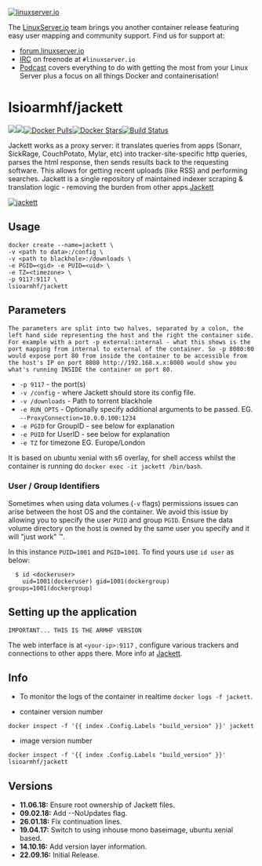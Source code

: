 [linuxserverurl]: https://linuxserver.io
[forumurl]: https://forum.linuxserver.io
[ircurl]: https://www.linuxserver.io/irc/
[podcasturl]: https://www.linuxserver.io/podcast/
[appurl]: https://github.com/Jackett/Jackett
[hub]: https://hub.docker.com/r/lsioarmhf/jackett/

[![linuxserver.io](https://raw.githubusercontent.com/linuxserver/docker-templates/master/linuxserver.io/img/linuxserver_medium.png)][linuxserverurl]

The [LinuxServer.io][linuxserverurl] team brings you another container release featuring easy user mapping and community support. Find us for support at:
* [forum.linuxserver.io][forumurl]
* [IRC][ircurl] on freenode at `#linuxserver.io`
* [Podcast][podcasturl] covers everything to do with getting the most from your Linux Server plus a focus on all things Docker and containerisation!

# lsioarmhf/jackett
[![](https://images.microbadger.com/badges/version/lsioarmhf/jackett.svg)](https://microbadger.com/images/lsioarmhf/jackett "Get your own version badge on microbadger.com")[![](https://images.microbadger.com/badges/image/lsioarmhf/jackett.svg)](https://microbadger.com/images/lsioarmhf/jackett "Get your own image badge on microbadger.com")[![Docker Pulls](https://img.shields.io/docker/pulls/lsioarmhf/jackett.svg)][hub][![Docker Stars](https://img.shields.io/docker/stars/lsioarmhf/jackett.svg)][hub][![Build Status](https://ci.linuxserver.io/buildStatus/icon?job=Docker-Builders/armhf/armhf-jackett)](https://ci.linuxserver.io/job/Docker-Builders/job/armhf/job/armhf-jackett/)

Jackett works as a proxy server: it translates queries from apps (Sonarr, SickRage, CouchPotato, Mylar, etc) into tracker-site-specific http queries, parses the html response, then sends results back to the requesting software. This allows for getting recent uploads (like RSS) and performing searches. Jackett is a single repository of maintained indexer scraping & translation logic - removing the burden from other apps.[Jackett](https://github.com/Jackett/Jackett)

[![jackett](https://raw.githubusercontent.com/linuxserver/docker-templates/master/linuxserver.io/img/jackett-banner.png)][appurl]

## Usage

```
docker create --name=jackett \
-v <path to data>:/config \
-v <path to blackhole>:/downloads \
-e PGID=<gid> -e PUID=<uid> \
-e TZ=<timezone> \
-p 9117:9117 \
lsioarmhf/jackett
```

## Parameters

`The parameters are split into two halves, separated by a colon, the left hand side representing the host and the right the container side. 
For example with a port -p external:internal - what this shows is the port mapping from internal to external of the container.
So -p 8080:80 would expose port 80 from inside the container to be accessible from the host's IP on port 8080
http://192.168.x.x:8080 would show you what's running INSIDE the container on port 80.`


* `-p 9117` - the port(s)
* `-v /config` - where Jackett should store its config file.
* `-v /downloads` - Path to torrent blackhole
* `-e RUN_OPTS` - Optionally specify additional arguments to be passed. EG. `--ProxyConnection=10.0.0.100:1234`
* `-e PGID` for GroupID - see below for explanation
* `-e PUID` for UserID - see below for explanation
* `-e TZ` for timezone EG. Europe/London

It is based on ubuntu xenial with s6 overlay, for shell access whilst the container is running do `docker exec -it jackett /bin/bash`.

### User / Group Identifiers

Sometimes when using data volumes (`-v` flags) permissions issues can arise between the host OS and the container. We avoid this issue by allowing you to specify the user `PUID` and group `PGID`. Ensure the data volume directory on the host is owned by the same user you specify and it will "just work" ™.

In this instance `PUID=1001` and `PGID=1001`. To find yours use `id user` as below:

```
  $ id <dockeruser>
    uid=1001(dockeruser) gid=1001(dockergroup) groups=1001(dockergroup)
```

## Setting up the application
`IMPORTANT... THIS IS THE ARMHF VERSION`

The web interface is at `<your-ip>:9117` , configure various trackers and connections to other apps there.
More info at [Jackett](https://github.com/Jackett/Jackett).


## Info

* To monitor the logs of the container in realtime `docker logs -f jackett`.

* container version number 

`docker inspect -f '{{ index .Config.Labels "build_version" }}' jackett`

* image version number

`docker inspect -f '{{ index .Config.Labels "build_version" }}' lsioarmhf/jackett`

## Versions

+ **11.06.18:** Ensure root ownership of Jackett files.
+ **09.02.18:** Add --NoUpdates flag.
+ **26.01.18:** Fix continuation lines.
+ **19.04.17:** Switch to using inhouse mono baseimage, ubuntu xenial based.
+ **14.10.16:** Add version layer information.
+ **22.09.16:** Initial Release.
